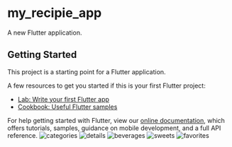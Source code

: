 # my_recipie_app

A new Flutter application.

## Getting Started

This project is a starting point for a Flutter application.

A few resources to get you started if this is your first Flutter project:

- [Lab: Write your first Flutter app](https://flutter.dev/docs/get-started/codelab)
- [Cookbook: Useful Flutter samples](https://flutter.dev/docs/cookbook)

For help getting started with Flutter, view our
[online documentation](https://flutter.dev/docs), which offers tutorials,
samples, guidance on mobile development, and a full API reference.
![categories](https://user-images.githubusercontent.com/66271913/115345052-d9d54d80-a1cb-11eb-8aac-f1e53f332c21.jpg)
![details](https://user-images.githubusercontent.com/66271913/115345060-dcd03e00-a1cb-11eb-8d5a-acff984a5865.jpg)
![beverages](https://user-images.githubusercontent.com/66271913/115345075-e2c61f00-a1cb-11eb-9c75-ae189f9902eb.jpg)
![sweets](https://user-images.githubusercontent.com/66271913/115345081-e3f74c00-a1cb-11eb-9c9c-61a8a09501a7.jpg)
![favorites](https://user-images.githubusercontent.com/66271913/115345648-b6f76900-a1cc-11eb-9f4d-25b602e39cf6.jpg)
